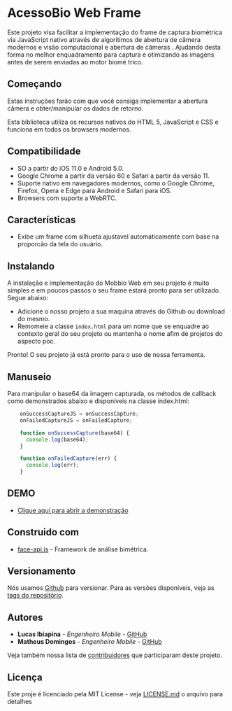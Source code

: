 # AcessoBio Web Frame

Este projeto visa facilitar a implementação do frame de captura biométrica via JavaScript nativo através de algoritimos de abertura de câmera modernos e visão computacional e abertura de câmeras . Ajudando desta forma no melhor enquadramento para captura e otimizando as imagens antes de serem enviadas ao motor biomé
trico.

## Começando

Estas instruções farão com que você consiga implementar a abertura câmera e obter/manipular os dados de retorno.
 
Esta biblioteca utiliza os recursos nativos do HTML 5, JavaScript e CSS e funciona em todos os browsers modernos.


## Compatibilidade 

- SO a partir do iOS 11.0 e Android 5.0. 
- Google Chrome a partir da versão 60 e Safari a partir da versão 11. 
- Suporte nativo em navegadores modernos, como o Google Chrome, Firefox, Opera e Edge para Android e Safari para iOS. 
- Browsers com suporte a WebRTC. 

 ## Características

- Exibe um frame com silhueta ajustavel automaticamente com base na proporcão da tela do usuário. 

 
## Instalando

A instalação e implementação do Mobbio Web em seu projeto é muito simples e em poucos passos o seu frame estará pronto para ser utilizado. Segue abaixo: 

- Adicione o nosso projeto a sua maquina através do Github ou download do mesmo. 
- Remomeie a classe ``index.html`` para um nome que se enquadre ao contexto geral do seu projeto ou mantenha o nome afim de projetos do aspecto poc. 

Pronto! O seu projeto já está pronto para o uso de nossa ferramenta. 

## Manuseio

Para manipular o base64 da imagem capturada, os métodos de callback como demonstrados abaixo e disponíveis na classe index.html:

  ```javascript
      onSuccessCaptureJS = onSuccessCapture;
      onFailedCaptureJS = onFailedCapture;
  
      function onSuccessCapture(base64) {
        console.log(base64);
      }
  
      function onFailedCapture(err) {
        console.log(err);
      }
  
```
 
## DEMO

* [Clique aqui para abrir a demonstração](https://biodevelopment.acesso.io/Crediario/mobbioweb/)


## Construido com

* [face-api.js](https://github.com/justadudewhohacks/face-api.js) - Framework de análise bimétrica.


## Versionamento

Nós usamos [Github](https://github.com/) para versionar. Para as versões disponíveis, veja as [tags do repositório](https://github.com/acesso-io/mobbioweb/releases). 

## Autores

* **Lucas Ibiapina** - *Engenheiro Mobile* - [GitHub](https://github.com/lucas-ibiapina)
* **Matheus Domingos** - *Engenheiro Mobile* - [GitHub](https://github.com/MatheusDomingos)

Veja também nossa lista de [contribuidores](https://github.com/acesso-io/mobbioweb/graphs/contributors) que participaram deste projeto.

## Licença

Este proje é licenciado pela MIT License - veja [LICENSE.md](LICENSE.md) o arquivo para detalhes
